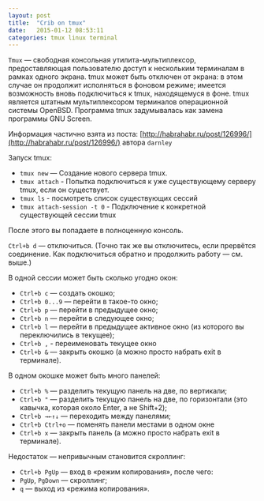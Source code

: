 ```yaml
---
layout: post
title:  "Crib on tmux"
date:   2015-01-12 08:53:11
categories: tmux linux terminal
---
```


`Tmux` — свободная консольная утилита-мультиплексор, предоставляющая пользователю доступ к нескольким терминалам в рамках одного экрана. tmux может быть отключен от экрана: в этом случае он продолжит исполняться в фоновом режиме; имеется возможность вновь подключиться к tmux, находящемуся в фоне. tmux является штатным мультиплексором терминалов операционной системы OpenBSD. Программа tmux задумывалась как замена программы GNU Screen.


Информация частично взята из поста: [http://habrahabr.ru/post/126996/](http://habrahabr.ru/post/126996/) автора `darnley`

Запуск tmux:

- `tmux new` — Создание нового сервера tmux.
- `tmux attach` - Попытка подключиться к уже существующему серверу tmux, если он существует.
- `tmux ls` - посмотреть список существующих сессий
- `tmux attach-session -t 0` - Подключение к конкретной существующей сессии tmux 

После этого вы попадаете в полноценную консоль.

`Ctrl+b d` — отключиться. (Точно так же вы отключитесь, если прервётся соединение. Как подключиться обратно и продолжить работу — см. выше.)

В одной сессии может быть сколько угодно окон:

- `Ctrl+b c` — создать окошко;
- `Ctrl+b 0...9` — перейти в такое-то окно;
- `Ctrl+b p` — перейти в предыдущее окно;
- `Ctrl+b n` — перейти в следующее окно;
- `Ctrl+b l` — перейти в предыдущее активное окно (из которого вы переключились в текущее);
- `Ctrl+b ,` - переименовать текущее окно
- `Ctrl+b &` — закрыть окошко (а можно просто набрать exit в терминале).

В одном окошке может быть много панелей:

- `Ctrl+b %` — разделить текущую панель на две, по вертикали;
- `Ctrl+b "` — разделить текущую панель на две, по горизонтали (это кавычка, которая около Enter, а не Shift+2);
- `Ctrl+b →←↑↓` — переходить между панелями;
- `Ctrl+b Ctrl+o` — поменять панели местами в одном окне
- `Ctrl+b x` — закрыть панель (а можно просто набрать exit в терминале).

Недостаток — непривычным становится скроллинг:

- `Ctrl+b PgUp` — вход в «режим копирования», после чего:
- `PgUp`, `PgDown` — скроллинг;
- `q` — выход из «режима копирования». 